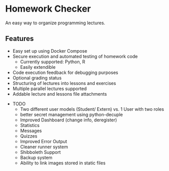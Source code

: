 # Homework Checker
An easy way to organize programming lectures.

## Features
- Easy set up using Docker Compose
- Secure execution and automated testing of homework code
    - Currently supported: Python, R
    - Easily extendible
- Code execution feedback for debugging purposes
- Optional grading status
- Structuring of lectures into lessons and exercises
- Multiple parallel lectures supported
- Addable lecture and lessons file attachments

* TODO
    + Two different user models (Student/ Extern) vs. 1 User with two roles 
    + better secret management using python-decuple    
    + Improved Dashboard (change info, deregister)
    + Statistics
    + Messages
    + Quizzes
    + Improved Error Output
    + Cleaner runner system
    + Shibboleth Support
    + Backup system
    + Ability to link images stored in static files
